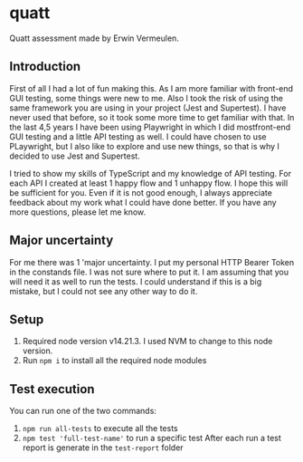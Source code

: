 # quatt
Quatt assessment made by Erwin Vermeulen.

## Introduction
First of all I had a lot of fun making this. As I am more familiar with front-end GUI testing, some things were new to me. Also I took the risk of using the same
framework you are using in your project (Jest and Supertest). I have never used that before, so it took some more time to get familiar with that. In the last 
4,5 years I have been using Playwright in which I did mostfront-end GUI testing and a little API testing as well. I could have chosen to use PLaywright, but
I also like to explore and use new things, so that is why I decided to use Jest and Supertest.

I tried to show my skills of TypeScript and my knowledge of API testing. For each API I created at least 1 happy flow and 1 unhappy flow. I hope this 
will be sufficient for you. Even if it is not good enough, I always appreciate feedback about my work what I could have done better. 
If you have any more questions, please let me know.

## Major uncertainty
For me there was 1 'major uncertainty. I put my personal HTTP Bearer Token in the constands file. I was not sure where to put it. I am assuming that you will need 
it as well to run the tests. I could understand if this is a big mistake, but I could not see any other way to do it.

## Setup
1. Required node version v14.21.3. I used NVM to change to this node version.
2. Run `npm i` to install all the required node modules

## Test execution
You can run one of the two commands:
1. `npm run all-tests` to execute all the tests
2. `npm test 'full-test-name'` to run a specific test
After each run a test report is generate in the `test-report` folder
